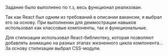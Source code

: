 Задание было выполнено по т.з, весь функционал реализован.

Так как React был одним из требований в описании вакансии, я выбрал его за
основу. При выполнении для деммострации навыков использовал как классовые
компоненты, так и функциональные.

Для стилизации использовал React-библиотеку, которая позволяют добавлять
анимацию на разных этапах жизненного цикла компонента... За основу стилизации
выбрал CSS-модули.
